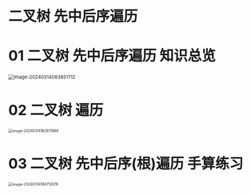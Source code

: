 # 二叉树 先中后序遍历



# 01 二叉树 先中后序遍历 知识总览

<img src="https://cvp.oss-cn-shanghai.aliyuncs.com/picgo/202403140838979.png" alt="image-20240314083851712" style="zoom: 67%;" />

# 02 二叉树 遍历

<img src="https://cvp.oss-cn-shanghai.aliyuncs.com/picgo/202403141626925.png" alt="image-20240314162617668" style="zoom:50%;" />

# 03 二叉树 先中后序(根)遍历 手算练习

<img src="https://cvp.oss-cn-shanghai.aliyuncs.com/picgo/202403141847403.png" alt="image-20240314184712078" style="zoom:50%;" />

